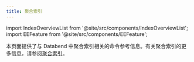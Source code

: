 ```yaml
---
title: 聚合索引
---
```

import IndexOverviewList from '@site/src/components/IndexOverviewList';
import EEFeature from '@site/src/components/EEFeature';

<EEFeature featureName='AGGREGATING INDEX'/>

本页面提供了与 Databend 中聚合索引相关的命令参考信息。有关聚合索引的更多信息，请参阅[聚合索引](/guides/performance/aggregating-index)。

<IndexOverviewList />